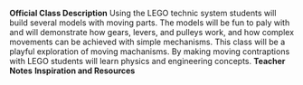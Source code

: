 **Official Class Description**
Using the LEGO technic system students will build several models with moving parts. The models will be fun to paly with and will demonstrate how gears, levers, and pulleys work, and how complex movements can be achieved with simple mechanisms.
This class will be a playful exploration of moving machanisms. By making moving contraptions with LEGO students will learn physics and engineering concepts.
**Teacher Notes**
**Inspiration and Resources**
